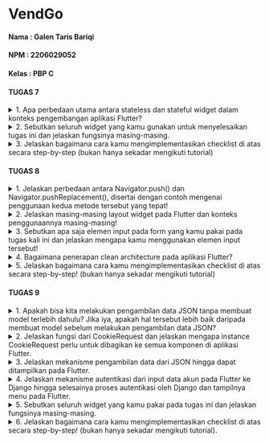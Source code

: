 # VendGo

#### Nama : Galen Taris Bariqi
#### NPM : 2206029052
#### Kelas : PBP C


#### TUGAS 7

<details>
<summary>
1. Apa perbedaan utama antara stateless dan stateful widget dalam konteks pengembangan aplikasi Flutter?
</summary>

**Stateless Widget**

- Tidak memiliki keadaan internal yang berubah (stateless) setelah widget dibuat.
- Mereka dibangun sekali dan tidak pernah memperbarui diri mereka sendiri kecuali ketika data eksternal yang diberikan ke mereka berubah.
- Ideal untuk kasus di mana UI bisa bergantung pada informasi yang diberikan melalui konstruktor saja, dan tidak diharapkan untuk berubah selama waktu hidup widget.
- Contoh stateless widget termasuk ikon, teks, dan tombol yang tidak berubah setelah mereka dibuat.

**Stateful Widget**

- Memiliki keadaan internal yang dapat berubah selama waktu hidup widget.
- Ketika keadaan internal berubah, widget dapat memicu proses rebuild untuk memperbarui tampilan pada UI.
- Mereka menggunakan dua kelas: satu kelas untuk widget itu sendiri dan satu kelas untuk keadaan widget (State).
- Ideal untuk kasus di mana UI perlu berubah secara dinamis berdasarkan interaksi pengguna atau data yang berubah dari waktu ke waktu, seperti kotak centang, slider, atau formulir yang bisa di-edit.

Secara umum, jika UI yang Anda bangun tidak bergantung pada keadaan yang berubah seiring waktu, gunakan StatelessWidget. Jika UI perlu memperbarui tampilan sebagai respons terhadap perubahan data atau interaksi pengguna, gunakan StatefulWidget.

</details>

<details>
<summary>
2. Sebutkan seluruh widget yang kamu gunakan untuk menyelesaikan tugas ini dan jelaskan fungsinya masing-masing.
</summary>

- MaterialApp = Widget ini adalah titik awal dari aplikasi Flutter yang menggunakan material design. Ia membungkus sejumlah widget yang mengimplementasikan desain material, dan juga menyiapkan aplikasi untuk navigasi, tema, dan lainnya.
- Scaffold = Widget ini menyediakan struktur dasar halaman pada aplikasi material design. Ini termasuk app bar, body, floating action button, dan drawer.
- AppBar = Sebuah widget yang umumnya ditampilkan di bagian atas layar, AppBar menyediakan tempat untuk judul, ikon aksi, dan navigasi.
- Text = Widget ini menampilkan string teks dengan gaya yang bisa diatur.
- Padding = Padding digunakan untuk memberikan ruang tambahan di sekitar widget anaknya. Ini bisa digunakan untuk memberikan ruang antara widgets atau untuk mengatur posisi widgets dalam layar.
- Column = Widget ini memungkinkan Anda untuk menata widgets anaknya secara vertikal.
- GridView = Widget ini memungkinkan pembangunan grid yang terdiri dari elemen-elemen yang dapat disusun dalam bentuk baris dan kolom.
- ShopCard = Ini adalah widget kustom yang dibuat untuk keperluan ini. Widget ini menggabungkan beberapa widget seperti Material, InkWell, Container, dan Icon untuk membuat kartu yang bisa diklik.
- InkWell = Widget yang bereaksi terhadap sentuhan dengan menampilkan efek semburan air. Ini biasa digunakan untuk menambahkan efek interaktif pada widget yang lain.
- Icon = Widget ini menampilkan ikon dari berbagai library ikon yang tersedia di Flutter.
- Center = Widget ini mengatur anak widgetnya agar berada di tengah-tengah parent widgetnya.
- ClipRRect = Widget ini memotong anak widgetnya agar memiliki sudut yang melengkung (rounded corners).

</details>

<details>
<summary>
3. Jelaskan bagaimana cara kamu mengimplementasikan checklist di atas secara step-by-step (bukan hanya sekadar mengikuti tutorial)
</summary>

Pada Tugas 7 ini, saya membuat aplikasi inventory bernama VendGo berbasis mobile.

- Membuat sebuah program Flutter baru dengan tema inventory seperti tugas-tugas sebelumnya.
Pada tahap ini, pada terminal, saya melakukan command ``flutter create vend_go`` dan ``cd vend_go``. Setelah itu, aplikasi dengan direktori bernama vend_go akan muncul pada direktori lokal.

-  Membuat tiga tombol sederhana dengan ikon dan teks untuk:
    - Melihat daftar item (Lihat Item)
    - Menambah item (Tambah Item)
    - Logout (Logout)
Selanjutnya, saya mengubah class MyHomePage dari stateful menjadi stateless widget. Di dalam `menu.dart`, saya mendefinisikan sebuah list dari `ShopItem`:

```dart
final List<ShopItem> items = [
  ShopItem("Lihat Item", Icons.checklist, Colors.indigo),
  ShopItem("Tambah Item", Icons.add_shopping_cart, const Color.fromARGB(255, 33, 150, 243)),
  ShopItem("Logout", Icons.logout, Color.fromARGB(255, 33, 243, 33)),
];
```

Kemudian, menggunakan GridView.count saya menampilkan setiap ShopItem sebagai ShopCard:
```
GridView.count(
  crossAxisCount: 3,
  shrinkWrap: true,
  children: items.map((ShopItem item) {
    return ShopCard(item);
  }).toList(),
),
```

- Memunculkan Snackbar dengan tulisan:
    - "Kamu telah menekan tombol Lihat Item" ketika tombol Lihat Item ditekan.
    - "Kamu telah menekan tombol Tambah Item" ketika tombol Tambah Item ditekan.
    - "Kamu telah menekan tombol Logout" ketika tombol Logout ditekan.

Dalam ShopCard, saya menggunakan widget InkWell untuk mendeteksi ketukan dan menampilkan SnackBar:
```
InkWell(
  onTap: () {
    ScaffoldMessenger.of(context)
      ..hideCurrentSnackBar()
      ..showSnackBar(SnackBar(
        content: Text("Saya telah menekan tombol ${item.name}!")));
  },
  // ... (child widgets)
),
```

- Melakukan add-commit-push ke GitHub.

</details>

#### TUGAS 8

<details>
<summary>
1. Jelaskan perbedaan antara Navigator.push() dan Navigator.pushReplacement(), disertai dengan contoh mengenai penggunaan kedua metode tersebut yang tepat!
</summary>

**1. Navigator.push()**

Metode Navigator.push() digunakan untuk menambahkan rute baru ke tumpukan navigasi dalam aplikasi Flutter.
Ini memungkinkan pengguna untuk kembali ke rute sebelumnya dengan tombol "Back". Cocok untuk menambahkan rute baru yang ingin Anda pertahankan dalam tumpukan navigasi.

Contoh penggunaan Navigator.push():
```
// Navigasi ke halaman DetailA
Navigator.push(
  context,
  MaterialPageRoute(builder: (context) => DetailA()),
);
```

**2. Navigator.pushReplacement()**

Metode Navigator.pushReplacement() digunakan untuk menambahkan rute baru ke tumpukan navigasi dan menggantikan rute saat ini. Berguna ketika Anda ingin menggantikan rute saat ini dengan rute yang baru, seperti ketika tugas atau langkah tertentu selesai.

Contoh penggunaan Navigator.pushReplacement():
```
// Mengganti rute saat ini dengan halaman DetailB
Navigator.pushReplacement(
  context,
  MaterialPageRoute(builder: (context) => DetailB()),
);
```
Dengan Navigator.pushReplacement(), rute saat ini dihapus dari tumpukan navigasi dan diganti dengan rute yang baru. Ini memungkinkan pengguna untuk menggantikan rute saat ini dengan rute yang lebih sesuai tanpa perlu kembali ke rute sebelumnya.

</details>

<details>
<summary>
2. Jelaskan masing-masing layout widget pada Flutter dan konteks penggunaannya masing-masing!
</summary>

**1. Container**
Container adalah widget yang digunakan untuk mengelompokkan dan mengatur widget lain ke dalam kotak dengan properti tertentu. Pengembang dapat mengatur properti seperti margin, padding, warna latar belakang, dan lainnya. Container sering digunakan untuk mengatur tata letak sederhana dan sebagai wadah untuk widget lain.

**2. Row dan Column**
Row dan Column adalah widget yang digunakan untuk mengatur widget secara horizontal (dalam Row) atau vertikal (dalam Column). Mereka sering digunakan untuk mengatur tata letak berbasis baris dan kolom, seperti tata letak tabel atau daftar item.

**3. ListView:**
ListView adalah widget yang digunakan untuk membuat daftar gulir (scrollable list) dari widget. Berguna ketika pengembang memiliki daftar item yang lebih panjang daripada layar, dan pengguna perlu menggulir untuk melihat seluruh kontennya.

**4. Stack**
Stack adalah widget yang digunakan untuk menumpuk widget satu di atas yang lain. Pengembang dapat mengatur widget dalam tumpukan (stack) dengan memberikan properti posisi seperti atas, bawah, kiri, dan kanan. Berguna ketika pengembang ingin menempatkan widget secara bebas di atas satu sama lain.

**5. Expanded**
Expanded adalah widget yang digunakan untuk mengisi ruang yang tersedia dalam Row atau Column. Ini memungkinkan widget anak untuk mengisi sebanyak mungkin ruang yang tersedia, sehingga berguna dalam tata letak yang responsif.

**6. Card**
Card adalah widget yang digunakan untuk membuat kotak dengan bayangan dan sudut yang terlihat seperti kartu fisik. Berguna untuk pengembang dalam menampilkan konten terkait dalam bentuk kartu yang dapat dipisahkan dari konten lain.

**7. Wrap**
Wrap adalah widget yang digunakan untuk mengatur widget dalam baris dan kolom seperti Row atau Column, tetapi dapat memindahkan widget ke baris atau kolom berikutnya jika tidak cukup ruang. Berguna untuk pengembang dalam menangani konten yang dapat meluas ke samping tanpa memicu gulir.

**8. GridView**
GridView adalah widget yang digunakan untuk mengatur widget dalam grid dengan baris dan kolom. Pengembang dapat mengatur jumlah kolom, menggulir grid jika diperlukan, dan lainnya.

**9. SingleChildScrollView**
SingleChildScrollView adalah widget yang mengizinkan satu anak widget saja dan digunakan untuk membuat daftar gulir konten tunggal. Berguna ketika pengembang memiliki sedikit konten yang perlu digulir di layar.

**10. Flow**
Flow adalah widget yang digunakan untuk mengatur widget dalam aliran non-hirarkis, mirip dengan Wrap.
Widget dalam Flow diatur berdasarkan kendali alur tertentu.

</details>

<details>
<summary>
3. Sebutkan apa saja elemen input pada form yang kamu pakai pada tugas kali ini dan jelaskan mengapa kamu menggunakan elemen input tersebut!
</summary>

1. Nama Produk (name):
  Jenis Input = TextFormField
  Saya menggunakan elemen input tersebut untuk memasukkan nama produk. Sebagai elemen dasar dari setiap item, nama produk penting untuk identifikasi dan deskripsi. TextFormField cocok untuk input teks seperti ini.

2. Harga Produk (price):
  Jenis Input = TextFormField dengan keyboardType diatur ke TextInputType.number
  Saya menggunakan elemen input tersebut karena harga produk harus berupa angka, oleh karena itu, TextFormField dengan keyboard numerik digunakan untuk memastikan pengguna hanya memasukkan angka.

3. Deskripsi Produk (description):
  Jenis Input = TextFormField
  Saya menggunakan elemen input tersebut untuk memberikan informasi lebih detail tentang produk. TextFormField digunakan untuk memungkinkan pengguna memasukkan teks bebas, yang dapat mencakup informasi detail atau catatan tambahan tentang produk.

4. Jumlah Produk (amount):
  Jenis Input = TextFormField dengan keyboardType diatur ke TextInputType.number
  Saya menggunakan elemen input tersebut untuk mengindikasikan stok atau jumlah unit yang tersedia atau yang akan ditambahkan. Sama seperti harga, jumlah ini harus berupa angka sehingga input numerik digunakan untuk memudahkan penggunaan dan menghindari kesalahan input.

</details>

<details>
<summary>
4. Bagaimana penerapan clean architecture pada aplikasi Flutter?
</summary>

Clean Architecture memungkinkan aplikasi Flutter untuk menjadi lebih bersih, terstruktur dengan baik, dan mudah dikelola dengan mengisolasi komponen dan meminimalkan ketergantungan. Hal ini membuat aplikasi lebih skalabel dan mudah dipelihara seiring berjalannya waktu. Pada aplikasi Flutter, clean architecture melibatkan pemisahan aplikasi menjadi lapisan Presentasi, Bisnis, dan Data dengan prinsip Dependency Inversion. Ini memungkinkan pengelolaan dependensi, isolasi logika bisnis, pengujian unit yang efektif, serta fleksibilitas dalam mengganti tampilan atau sumber data. Prinsip SOLID juga digunakan untuk menjaga kode tetap terstruktur dengan baik dan mudah diubah.

</details>

<details>
<summary>
5. Jelaskan bagaimana cara kamu mengimplementasikan checklist di atas secara step-by-step! (bukan hanya sekadar mengikuti tutorial)
</summary>

- Membuat minimal satu halaman baru pada aplikasi, yaitu halaman formulir tambah item baru dengan beberapa ketentuan.

Pertama, saya memulai dengan membuat file baru bernama shoplist_form.dart. Di sini, saya menggunakan StatefulWidget karena perlu mengupdate status berdasarkan input pengguna. Dalam build method, saya menambahkan Form dengan sebuah GlobalKey untuk mengelola status form.

Di dalam form ini, saya menambahkan empat TextFormField untuk name, price, description, dan amount. Untuk setiap field ini, saya memastikan ada validasi yang memeriksa apakah field tersebut tidak kosong dan memenuhi kriteria tipe data yang sesuai, seperti angka untuk harga dan jumlah.

Kemudian, saya menambahkan sebuah tombol 'Save'. Saya menggunakan ElevatedButton untuk ini. Dalam onPressed dari tombol ini, saya mengecek dulu apakah form valid menggunakan _formKey.currentState.validate(). Jika ya, saya simpan datanya ke list dan menampilkan pop-up menggunakan showDialog yang menampilkan informasi item yang baru disimpan.

- Mengarahkan pengguna ke halaman form tambah item baru ketika menekan tombol Tambah Item pada halaman utama.

Di MyHomePage, saya menambahkan sebuah widget yang, ketika ditekan, akan membawa pengguna ke ShopFormPage untuk menambah item baru. Saya menggunakan GridView untuk menampilkan opsi ini.

- Memunculkan data sesuai isi dari formulir yang diisi dalam sebuah pop-up setelah menekan tombol Save pada halaman formulir tambah item baru.

Pada form yang saya buat, saya menambahkan empat TextFormField untuk name, price, description, dan amount. Dan tidak lupa, saya memastikan bahwa setiap kali tombol 'Save' di ShopFormPage ditekan, item yang baru ditambahkan disimpan ke dalam listItem yang didefinisikan di item.dart.

- Membuat sebuah drawer pada aplikasi dengan beberapa ketentuan.

Selanjutnya, saya membuat file left_drawer.dart untuk widget Drawer. Saya menambahkan dua ListTile di dalam ListView di Drawer ini. Satu untuk navigasi ke 'Halaman Utama' dan satu lagi untuk 'Tambah Item'.

Di setiap ListTile, saya menetapkan onTap untuk melakukan navigasi. Untuk 'Halaman Utama', saya gunakan Navigator.pushReplacement menuju MyHomePage, dan untuk 'Tambah Item', saya gunakan Navigator.push menuju ShopFormPage.

Setelah itu, saya mengintegrasikan LeftDrawer ke dalam Scaffold dari MyHomePage dan ShopFormPage. Ini memungkinkan saya untuk memiliki drawer yang sama di kedua halaman tersebut dengan fungsionalitas navigasi yang sudah saya tetapkan.

</details>

#### TUGAS 9

<details>
<summary>
1. Apakah bisa kita melakukan pengambilan data JSON tanpa membuat model terlebih dahulu? Jika iya, apakah hal tersebut lebih baik daripada membuat model sebelum melakukan pengambilan data JSON?
</summary>

Ya, pengembang bisa mengambil data JSON tanpa membuat model terlebih dahulu. Dalam konteks pemrograman dan pengembangan perangkat lunak, "model" sering merujuk pada struktur data atau representasi objek yang mendefinisikan bagaimana data disimpan, diorganisir, dan diproses. Dalam kasus JSON, Hal tersebut adalah format data yang ringan dan mudah dibaca oleh manusia, serta mudah untuk diparsing oleh mesin.

Terkait apakah pengambilan data JSON tanpa membuat model lebih baik daripada membuat model sebelum melakukan pengambilan data JSON. Kedua metode tersebut tergantung pada kebutuhan spesifik dari masing-masing project pengembang.
- Untuk kasus penggunaan yang sederhana, langsung mengambil dan menggunakan data JSON mungkin lebih efisien dan cepat.
- Untuk aplikasi yang lebih kompleks dan skalabel, mendefinisikan model dapat membantu dalam jangka panjang dengan menyediakan struktur yang lebih terorganisir dan memudahkan pengelolaan data.

</details>

<details>
<summary>
2. Jelaskan fungsi dari CookieRequest dan jelaskan mengapa instance CookieRequest perlu untuk dibagikan ke semua komponen di aplikasi Flutter.
</summary>

Dalam Flutter, konsep CookieRequest mungkin tidak secara langsung terkait dengan framework Flutter itu sendiri, tetapi lebih kepada manajemen HTTP request dan cookie dalam pengembangan aplikasi. Cookie biasanya merupakan data kecil yang disimpan di perangkat pengguna dan sering digunakan untuk mengelola sesi pengguna, menyimpan preferensi, atau untuk keperluan pelacakan. Sebuah CookieRequest bisa diartikan sebagai permintaan HTTP yang mengirim atau menerima cookie ini. Alasan untuk membagikan instance CookieRequest ke seluruh komponen di aplikasi Flutter terkait dengan beberapa faktor penting. Pertama, ini memudahkan pengelolaan sesi pengguna; dengan mengirimkan cookie yang sama dalam setiap request, aplikasi dapat menjaga konsistensi sesi di seluruh komponen. Kedua, hal ini membantu dalam menjaga konsistensi preferensi pengguna dan data lainnya di seluruh aplikasi. Ketiga, dari sisi pengembangan, ini mengurangi duplikasi kode dan meningkatkan efisiensi karena pengembang tidak perlu mengulangi logika yang sama untuk setiap komponen. Terakhir, pendekatan ini memfasilitasi manajemen state aplikasi secara lebih terpusat, yang sangat berguna terutama dalam aplikasi skala besar. Meski begitu, detail yang lebih spesifik tergantung pada konteks penggunaan CookieRequest dalam proyek Flutter tertentu

</details>

<details>
<summary>
3. Jelaskan mekanisme pengambilan data dari JSON hingga dapat ditampilkan pada Flutter.
</summary>

1. Pembuatan HTTP Request:

Pertama, aplikasi Flutter perlu membuat HTTP request ke server atau API yang menyediakan data JSON. Ini biasanya dilakukan menggunakan paket http yang tersedia di Flutter.
Contoh: http.get('https://example.com/data.json');

2. Pengolahan Respon:

Setelah request terkirim, aplikasi akan menerima respon dari server. Respon ini biasanya dalam format JSON.
Pengembang perlu memeriksa status respon untuk memastikan bahwa request berhasil.

3. Parsing Data JSON:

Data JSON yang diterima kemudian perlu diparsing atau diubah dari format string ke format yang bisa dibaca oleh Flutter/Dart.
Flutter menggunakan jsonDecode() dari library dart:convert untuk mengubah data JSON string menjadi Map atau List yang bisa diproses oleh Dart.

4. Mendefinisikan Model Data (Opsional):

Meskipun ini tidak wajib, mendefinisikan model data membantu dalam mengelola data tersebut secara lebih efisien.
Model ini adalah kelas Dart yang mendefinisikan struktur data dan metode untuk mengolah data tersebut.

5. Menyimpan Data ke State:

Setelah data JSON diparsing, data tersebut disimpan dalam state aplikasi. Flutter menggunakan berbagai cara untuk mengelola state, seperti setState, Provider, atau state management lain seperti Bloc.
Data ini disimpan dalam bentuk yang memudahkan widget untuk membangun UI berdasarkan data tersebut.

6. Membangun UI:

Widget Flutter kemudian dapat menggunakan data yang telah diproses untuk membangun UI.
Misalnya, sebuah ListView.builder dapat digunakan untuk menampilkan daftar item yang data-datanya diambil dari JSON.

7. Pembaruan UI secara Dinamis:

Saat data berubah atau diperbarui, UI perlu diperbarui. Ini dilakukan dengan memicu rebuild widget yang tergantung pada data tersebut.

</details>

<details>
<summary>
4. Jelaskan mekanisme autentikasi dari input data akun pada Flutter ke Django hingga selesainya proses autentikasi oleh Django dan tampilnya menu pada Flutter.
</summary>

1. Input Data di Flutter:

Pengguna memasukkan data akun (biasanya username dan password) melalui antarmuka Flutter.
Flutter mengumpulkan data ini, biasanya dalam sebuah form.
Pengiriman Data ke Django:

Flutter mengirimkan data akun ke server Django menggunakan HTTP request (biasanya POST request).
Request ini melibatkan pengaturan header yang sesuai (seperti Content-Type: application/json) dan body yang berisi data akun dalam format JSON.

2. Penerimaan dan Pengolahan di Django:

Server Django menerima request tersebut.
Django kemudian mengurai (parse) data JSON dan melakukan proses autentikasi. Ini biasanya melibatkan pencocokan username dan password dengan data yang ada di database.
Jika Django menggunakan Django Rest Framework, proses ini bisa dikelola oleh APIView atau ViewSet.

3. Pengembalian Respon oleh Django:

Setelah autentikasi, Django mengirimkan respon kembali ke aplikasi Flutter.
Respon ini bisa berupa status autentikasi (sukses/gagal), token (untuk autentikasi berbasis token seperti JWT), atau pesan error.

4. Pengolahan Respon di Flutter:

Aplikasi Flutter menerima respon dan memprosesnya.
Jika autentikasi berhasil, Flutter mungkin menyimpan token ke dalam storage lokal (seperti SharedPreferences) untuk sesi yang persisten.

5. Navigasi ke Menu Utama:

Berdasarkan respon dari Django, Flutter kemudian melakukan navigasi ke layar atau menu utama aplikasi.
Jika autentikasi gagal, Flutter mungkin menampilkan pesan error dan meminta pengguna untuk mencoba lagi.

6. Manajemen Sesi:

Untuk setiap request berikutnya yang memerlukan autentikasi, aplikasi Flutter akan mengirimkan token yang diterima dari Django (jika menggunakan autentikasi berbasis token).
Django akan memverifikasi token ini untuk setiap request yang membutuhkan autentikasi.

</details>

<details>
<summary>
5. Sebutkan seluruh widget yang kamu pakai pada tugas ini dan jelaskan fungsinya masing-masing.
</summary>

1. Scaffold:

Memberikan struktur dasar material design untuk layar, termasuk AppBar, Drawer, dan Body.

2. AppBar:

Menampilkan bar di bagian atas layar yang biasanya berisi judul dan beberapa aksi.

3. LeftDrawer:

Widget kustom (sepertinya dibuat oleh Anda) yang berfungsi sebagai menu geser (drawer) di sisi kiri layar.

4. FutureBuilder:

Widget yang membangun dirinya sendiri berdasarkan hasil terbaru dari interaksi dengan Future. Digunakan untuk menampilkan data yang sedang diambil atau menampilkan indikator saat data sedang dimuat.

5. CircularProgressIndicator:

Menampilkan indikator loading berputar, menunjukkan bahwa proses sedang berlangsung, seperti pengambilan data.

6. ListView.builder:

Widget yang efisien untuk membuat daftar yang dapat digulir berdasarkan jumlah item yang ditentukan.

7. Container:

Kotak dekorasi yang dapat diubah ukurannya, sering digunakan untuk memberi padding, margin, atau dekorasi lain ke widget di dalamnya.

8. Column:

Widget layout untuk menempatkan anak-anaknya secara vertikal.

9. Text:

Menampilkan string teks dengan gaya yang bisa disesuaikan.

10. SizedBox:

Kotak dengan ukuran tetap, sering digunakan untuk memberikan jarak antar widget.
11. TextField:

Input teks yang memungkinkan pengguna memasukkan data.

12. ElevatedButton:

Tombol bertema material design yang menonjol dari latar belakangnya.

13. TextButton:

Tombol teks sederhana tanpa latar belakang atau border.

14. AlertDialog:

Dialog yang menampilkan informasi penting atau mengumpulkan input dari pengguna.

15. Form:

Kontainer untuk FormField yang memungkinkan validasi input.

16. FormState:

Status yang mengelola Form, sering digunakan untuk validasi.

17. TextFormField:

TextField yang terintegrasi dengan Form.

18. Padding:

Menambahkan padding di sekitar anaknya.

19. MaterialApp:

Widget root yang mengatur tema dan navigasi untuk aplikasi.

20. Provider:

Library manajemen state yang memungkinkan data atau objek dibagikan ke seluruh widget dalam pohon.

21. CookieRequest:

Objek yang sepertinya berfungsi untuk manajemen cookie dan request HTTP, mungkin bagian dari paket pbp_django_auth.
GlobalKey<FormState>:

Kunci yang digunakan untuk mengidentifikasi Form secara unik dalam pohon widget.

22. SingleChildScrollView:

Widget yang memungkinkan pengguliran konten yang mungkin lebih besar daripada ruang layar yang tersedia.

</details>

<details>
<summary>
6. Jelaskan bagaimana cara kamu mengimplementasikan checklist di atas secara step-by-step! (bukan hanya sekadar mengikuti tutorial).
</summary>

1. Memastikan Deployment Proyek Tugas Django Berjalan dengan Baik:

Saya menggunakan localhost karena deployment saya mengalami error saat saya menambahkan authentication.

2. Membuat Halaman Login pada Proyek Tugas Flutter:

Halaman login sudah ada di login.dart. Saya menggunakan TextField untuk memasukkan username dan password, dan ElevatedButton yang, ketika ditekan, memanggil metode untuk mengirimkan data tersebut ke server Django.

3. Mengintegrasikan Sistem Autentikasi Django dengan Proyek Tugas Flutter:

Sistem autentikasi terintegrasi di login.dart menggunakan CookieRequest. Saya mengirimkan data login ke endpoint Django dan menangani respons. Jika login berhasil, saya menavigasi ke halaman utama.

4. Membuat Model Kustom Sesuai dengan Proyek Aplikasi Django:

Model Welcome di product.dart sudah mencerminkan struktur data JSON dari backend Django. Ini digunakan untuk parsing data produk yang diterima dari API.

5. Membuat Halaman yang Berisi Daftar Semua Item dari Endpoint JSON di Django:

Di ProductPage (list_product.dart), saya menggunakan FutureBuilder untuk mengambil data dari API Django. Data ini kemudian ditampilkan dalam ListView.builder.

6. Menampilkan Name, Amount, dan Description dari Masing-Masing Item:

Di ProductPage, saya menampilkan name, price, dan description untuk setiap item. Kode untuk menampilkan ini adalah sebagai berikut:

```
ListView.builder(
  itemCount: snapshot.data!.length,
  itemBuilder: (_, index) => ListTile(
    title: Text(snapshot.data![index].fields.name),
    subtitle: Text("${snapshot.data![index].fields.price} - ${snapshot.data![index].fields.description}"),
  ),
);
```

7. Membuat Halaman Detail untuk Setiap Item:

Untuk membuat halaman detail, saya akan menambahkan sebuah halaman baru, ProductDetailPage. Berikut contoh kode untuk halaman tersebut:

```
class ProductDetailPage extends StatelessWidget {
  final Welcome product;

  ProductDetailPage({Key? key, required this.product}) : super(key: key);

  @override
  Widget build(BuildContext context) {
    return Scaffold(
      appBar: AppBar(
        title: Text(product.fields.name),
      ),
      body: Padding(
        padding: EdgeInsets.all(8),
        child: Column(
          crossAxisAlignment: CrossAxisAlignment.start,
          children: <Widget>[
            Text("Price: ${product.fields.price}"),
            Text("Description: ${product.fields.description}"),
            // Lainnya...
          ],
        ),
      ),
    );
  }
}
```

8. Mengakses Halaman Detail dengan Menekan Item pada Halaman Daftar Item:

Di ProductPage, saya akan menambahkan logika untuk menavigasi ke ProductDetailPage saat item ditekan:

```
itemBuilder: (_, index) => ListTile(
  title: Text(snapshot.data![index].fields.name),
  onTap: () {
    Navigator.push(
      context,
      MaterialPageRoute(builder: (context) => ProductDetailPage(product: snapshot.data![index])),
    );
  },
);
```

9. Menampilkan Seluruh Atribut pada Model Item di Halaman Detail:

Di ProductDetailPage, saya menampilkan semua atribut dari product, seperti ditunjukkan dalam contoh kode di atas.

10. Menambahkan Tombol untuk Kembali ke Halaman Daftar Item:

Flutter secara default menyediakan tombol kembali di AppBar saat menggunakan Navigator.push(). Jadi, pengguna dapat kembali ke halaman daftar item dengan menggunakan tombol kembali bawaan.

</details>